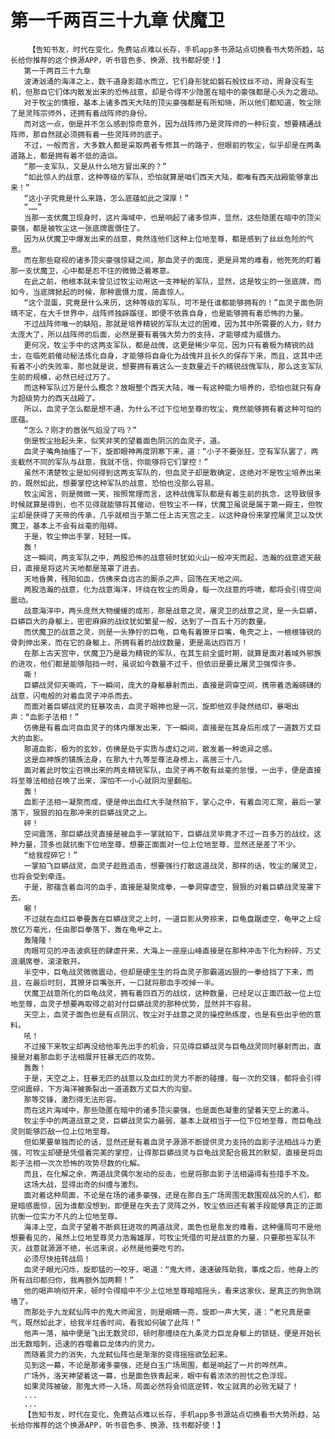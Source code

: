 # 第一千两百三十九章 伏魔卫
        【告知书友，时代在变化，免费站点难以长存，手机app多书源站点切换看书大势所趋，站长给你推荐的这个换源APP，听书音色多、换源、找书都好使！】
       第一千两百三十九章
       波涛汹涌的海泽之上，数千道身影踏水而立，它们身形犹如磐石般纹丝不动，周身没有生机，但那自它们体内散发出来的恐怖战意，却是令得不少隐匿在暗中的豪强都是心头为之震动。
       对于牧尘的情报，基本上诸多西天大陆的顶尖豪强都是有所知晓，所以他们都知道，牧尘除了是灵阵宗师外，还拥有着战阵师的身份。
       而对这一点，倒是并不怎么感到惊奇意外，因为战阵师乃是灵阵师的一种衍变，想要精通战阵师，那自然就必须拥有着一些灵阵师的底子。
       不过，一般而言，大多数人都是采取两者专修其一的路子，但眼前的牧尘，似乎却是在两条道路上，都是拥有着不低的造诣。
       “那一支军队，又是从什么地方冒出来的？”
       “如此惊人的战意，这种等级的军队，恐怕就算是咱们西天大陆，都唯有西天战殿能够拿出来！”
       “这小子究竟是什么来路，怎么底蕴如此之深厚！”
       “……”
       当那一支伏魔卫现身时，这片海域中，也是响起了诸多惊声，显然，这些隐匿在暗中的顶尖豪强，都是被牧尘这一张底牌震慑住了。
       因为从伏魔卫中爆发出来的战意，竟然连他们这种上位地至尊，都是感到了丝丝危险的气息。
       而在那些窥视的诸多顶尖豪强惊疑之间，那血灵子的面庞，更是异常的难看，他死死的盯着那一支伏魔卫，心中都是忍不住的微微泛着寒意。
       在此之前，他根本就未曾见过牧尘动用这一支神秘的军队，显然，这是牧尘的一张底牌，而如今，当底牌掀起的时候，那种震慑力度，简直惊人。
       “这个混蛋，究竟是什么来历，这种等级的军队，可不是任谁都能够拥有的！”血灵子面色阴晴不定，在大千世界中，战阵师独辟蹊径，即便不依靠自身，也是能够拥有着恐怖的力量。
       不过战阵师唯一的缺陷，那就是培养精锐的军队太过的困难，因为其中所需要的人力，财力太庞大了，所以战阵师的后面，必然是要有着强大势力的支持，才能够成为威慑力。
       更何况，牧尘手中的这两支军队，都是战傀，这更是稀少罕见，因为只有着极为精锐的战士，在临死前催动秘法炼化自身，才能够将自身化为战傀并且长久的保存下来，而且，这其中还有着不小的失败率，那也就是说，想要拥有着这么一支数量近千的精锐战傀军队，那么这支军队生前的规模，必然已经过万了。
       而这种军队过万是什么概念？放眼整个西天大陆，唯一有这种能力培养的，恐怕也就只有身为超级势力的西天战殿了。
       所以，血灵子怎么都是想不通，为什么不过下位地至尊的牧尘，竟然能够拥有着这种可怕的底蕴。
       “怎么？刚才的嚣张气焰没了吗？”
       倒是牧尘抬起头来，似笑非笑的望着面色阴沉的血灵子，道。
       血灵子嘴角抽搐了一下，旋即眼神再度阴寒下来，道：“小子不要张狂，空有军队罢了，两支截然不同的军队与战意，我就不信，你能够将它们掌控！”
       虽然不清楚牧尘是如何得到这两支军队的，但血灵子却是敢确定，这绝对不是牧尘培养出来的，既然如此，想要掌控这种军队的战意，恐怕也没那么容易。
       牧尘闻言，则是微微一笑，按照常理而言，这种战傀军队都是有着生前的执念，这导致很多时候就算是得到，也不见得就能够将其催动，但牧尘不一样，伏魔卫虽说是属于第一殿主，但牧尘却是获得了天帝的传承，几乎就相当于第二任上古天宫之主，以这种身份来掌控屠灵卫以及伏魔卫，基本上不会有丝毫的阻碍。
       于是，牧尘伸出手掌，轻轻一挥。
       轰！
       这一瞬间，两支军队之中，两股恐怖的战意顿时犹如火山一般冲天而起，浩瀚的战意遮天蔽日，直接是将这片天地都是笼罩了进去。
       天地昏黄，残阳如血，仿佛来自远古的厮杀之声，回荡在天地之间。
       两股浩瀚的战意，化为战意海洋，环绕在牧尘的周身，每一次战意的呼啸，都将会引得空间震动。
       战意海洋中，两头庞然大物缓缓的成形，那是战意之灵，屠灵卫的战意之灵，是一头巨蟒，巨蟒巨大的身躯上，密密麻麻的战纹犹如繁星一般，达到了一百五十万的数量。
       而伏魔卫的战意之灵，则是一头狰狞的巨龟，巨龟有着獠牙巨嘴，龟壳之上，一根根锋锐的骨刺伸出来，而在它的身躯上，所拥有着的战纹数量，更是高达四百万！
       在那上古天宫中，伏魔卫乃是最为精锐的军队，在其生前全盛时期，就算是面对着域外邪族的进攻，他们都是能够阻挡一时，虽说如今数量不过千，但依旧是要比屠灵卫强悍许多。
       嘶！
       巨蟒战灵仰天嘶鸣，下一瞬间，庞大的身躯暴射而出，直接是洞穿空间，携带着浩瀚磅礴的战意，闪电般的对着血灵子冲杀而去。
       而面对着巨蟒战灵的狂暴攻击，血灵子眼神也是一沉，旋即他双手陡然结印，暴喝出声：“血影子法相！”
       仿佛是有着血河自血灵子的体内爆发出来，下一瞬间，直接是在其身后形成了一道数万丈巨大的血影。
       那道血影，极为的玄妙，仿佛是处于实质与虚幻之间，散发着一种诡异之感。
       这是血神族的镇族法身，在那九十九等至尊法身榜上，高居三十八。
       面对着此时牧尘召唤出来的两支精锐军队，血灵子再不敢有丝毫的怠慢，一出手，便是直接将至尊法相给召唤了出来，深怕不一小心就阴沟里翻船。
       轰！
       血影子法相一凝聚而成，便是伸出血红大手陡然拍下，掌心之中，有着血河汇聚，最后一掌落下，狠狠的拍在那冲来的巨蟒战灵之上。
       砰！
       空间震荡，那巨蟒战灵直接是被血手一掌就拍下，巨蟒战灵毕竟才不过一百多万的战纹，这种力量，顶多也就抗衡下位地至尊，想要正面面对一位上位地至尊，显然还是差了不少。
       “给我捏碎它！”
       一掌拍飞巨蟒战灵，血灵子趁胜追击，想要强行打散这道战灵，那样的话，牧尘的屠灵卫，也将会受到牵连。
       于是，那蕴含着血河的血手，直接是凝聚成拳，一拳洞穿虚空，狠狠的对着巨蟒战灵笼罩下去。
       唰！
       不过就在血红巨拳要轰在巨蟒战灵之上时，一道巨影从旁掠来，巨龟盘踞虚空，龟甲之上绽放亿万毫光，任由那巨拳落下，轰在龟甲之上。
       轰隆隆！
       肉眼可见的冲击波疯狂的肆虐开来，大海上一座座山峰直接是在那种冲击下化为粉碎，万丈浪潮席卷，滚滚散开。
       半空中，巨龟战灵微微震动，但却是硬生生的将血灵子那霸道凶狠的一拳给挡了下来，而且，在最后时刻，其獠牙巨嘴张开，一口就将那血手咬掉一半。
       伏魔卫战意所化的巨龟战灵，拥有着四百万的战纹，这种数量，已经足以正面匹敌一位上位地至尊，血灵子想要再取得之前对付巨蟒战灵的那种优势，显然并不容易。
       天空上，血灵子面色也是有点阴沉，牧尘对于战意之灵的操控熟练度，也是有些出乎他的意料。
       吼！
       不过接下来牧尘却再没给他率先出手的机会，只见得巨蟒战灵与巨龟战灵同时暴射而出，直接是对着那血影子法相展开狂暴无匹的攻势。
       轰轰！
       于是，天空之上，狂暴无匹的战意以及血红的灵力不断的碰撞，每一次的交锋，都将会引得空间震碎，下方海洋被撕裂出一道道数万丈巨大的沟壑。
       那等交锋，激烈得无法形容。
       而在这片海域中，那些隐匿在暗中的诸多顶尖豪强，也是面色凝重的望着天空上的激斗。
       牧尘手中的两道战意之灵，巨蟒战灵实力最弱，基本上就相当于一位下位地至尊，而巨龟战灵则能够匹敌一位上位地至尊。
       但如果要单独而论的话，显然还是有着血灵子源源不断提供灵力支持的血影子法相战斗力更强，可牧尘却硬是凭借着完美的掌控，让得那巨蟒战灵与巨龟战灵配合极其的默契，直接是将血影子法相一次次恐怖的攻势尽数的化解。
       而且，在化解之余，两道战灵偶尔发动的反击，也是将那血影子法相逼得有些措手不及。
       这场大战，显得出奇的纠缠与激烈。
       面对着这种局面，不论是在场的诸多豪强，还是在那白玉广场周围无数围观战况的人们，都是暗感震惊，因为谁都没想到，即便是在失去了灵阵之外，牧尘依旧还有着手段能够真正的正面抗衡一位实力不凡的上位地至尊。
       海泽上空，血灵子望着不断疯狂进攻的两道战灵，面色也是愈发的难看，这种僵局可不是他想要看见的，虽然上位地至尊灵力浩瀚雄厚，可牧尘凭借的可是战意的力量，只要那些军队不灭，战意就源源不绝，长远来说，必然是他要吃亏的。
       必须尽快扭转战局！
       血灵子眼光闪烁，旋即猛的一咬牙，喝道：“鬼大师，速速破阵助我，事成之后，他身上的所有战印都归你，我再额外加两颗！”
       他的喝声响彻开来，顿时令得暗中不少上位地至尊暗暗摇头，看来这家伙，是真正的狗急跳墙了。
       而那处于九龙弑仙阵中的鬼大师闻言，则是眼睛一亮，旋即一声大笑，道：“老兄真是豪气，既然如此才，给我半炷香时间，看我如何破了此阵！”
       他声一落，袖中便是飞出无数灵印，顿时那缠绕在九条灵力巨龙身躯上的锁链，便是开始长出无数暗刺，迅速的吞噬着巨龙体内的灵力。
       而随着灵力的消失，九龙弑仙阵也是渐渐的变得摇摇欲坠起来。
       见到这一幕，不论是那诸多豪强，还是白玉广场周围，都是响起了一片的哗然声。
       广场外，洛天神望着这一幕，也是面色铁青起来，眼中有着浓浓的担忧之色浮现。
       如果灵阵被破，那鬼大师一入场，局面必然将会彻底逆转，牧尘就真的必败无疑了！
       ...
       ...
       【告知书友，时代在变化，免费站点难以长存，手机app多书源站点切换看书大势所趋，站长给你推荐的这个换源APP，听书音色多、换源、找书都好使！】